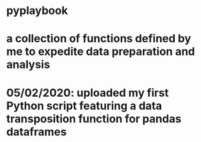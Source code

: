 # pyplaybook
# a collection of functions defined by me to expedite data preparation and analysis
# 05/02/2020: uploaded my first Python script featuring a data transposition function for pandas dataframes
